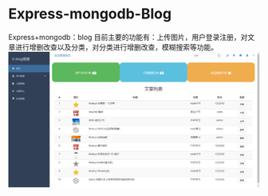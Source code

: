 # Express-mongodb-Blog
Express+mongodb：blog
目前主要的功能有：上传图片，用户登录注册，对文章进行增删改查以及分类，对分类进行增删改查，模糊搜索等功能。
<img src = "/public/images/backdor/backdor.png">
